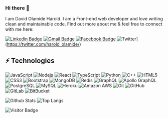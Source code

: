 ### Hi there 👋

I am David Olamide Harold. I am a Front-end web developer and love writing clean and maintainable code. Find out more about me & feel free to connect with me here:

[![Linkedin Badge](https://img.shields.io/badge/-David.Harold-blue?style=flat-square&logo=Linkedin&logoColor=white&link=https://www.linkedin.com/in/david-harold-b52972196/)](https://www.linkedin.com/in/david-harold-b52972196/)
[![Gmail Badge](https://img.shields.io/badge/-olamidedavid10@gmail.com-c14438?style=flat-square&logo=Gmail&logoColor=white&link=mailto:olamidedavid10@gmail.com)](mailto:olamidedavid10@gmail.com)
[![Facebook Badge](https://img.shields.io/badge/Harold.Olamide.David-1877F2?style=flat-square&logo=facebook&logoColor=white&link=https://web.facebook.com/olamide.david2/)](https://web.facebook.com/olamide.david2/)
![Twitter](https://img.shields.io/badge/Olamide-%231DA1F2.svg?style=for-the-badge&logo=Twitter&logoColor=white&link=https://twitter.com/harold_olamide/)](https://twitter.com/harold_olamide/)


## ⚡ Technologies

![JavaScript](https://img.shields.io/badge/-JavaScript-black?style=flat-square&logo=javascript)
![Nodejs](https://img.shields.io/badge/-Nodejs-black?style=flat-square&logo=Node.js)
![React](https://img.shields.io/badge/-React-black?style=flat-square&logo=react)
![TypeScript](https://img.shields.io/badge/-TypeScript-007ACC?style=flat-square&logo=typescript)
![Python](https://img.shields.io/badge/-Python-black?style=flat-square&logo=Python)
![C++](https://img.shields.io/badge/-C++-00599C?style=flat-square&logo=c)
![HTML5](https://img.shields.io/badge/-HTML5-E34F26?style=flat-square&logo=html5&logoColor=white)
![CSS3](https://img.shields.io/badge/-CSS3-1572B6?style=flat-square&logo=css3)
![Bootstrap](https://img.shields.io/badge/-Bootstrap-563D7C?style=flat-square&logo=bootstrap)
![MongoDB](https://img.shields.io/badge/-MongoDB-black?style=flat-square&logo=mongodb)
![Redis](https://img.shields.io/badge/-Redis-black?style=flat-square&logo=Redis)
![GraphQL](https://img.shields.io/badge/-GraphQL-E10098?style=flat-square&logo=graphql)
![Apollo GraphQL](https://img.shields.io/badge/-Apollo%20GraphQL-311C87?style=flat-square&logo=apollo-graphql)
![PostgreSQL](https://img.shields.io/badge/-PostgreSQL-336791?style=flat-square&logo=postgresql)
![MySQL](https://img.shields.io/badge/-MySQL-black?style=flat-square&logo=mysql)
![Heroku](https://img.shields.io/badge/-Heroku-430098?style=flat-square&logo=heroku)
![Amazon AWS](https://img.shields.io/badge/Amazon%20AWS-232F3E?style=flat-square&logo=amazon-aws)
![Git](https://img.shields.io/badge/-Git-black?style=flat-square&logo=git)
![GitHub](https://img.shields.io/badge/-GitHub-181717?style=flat-square&logo=github)
![GitLab](https://img.shields.io/badge/-GitLab-FCA121?style=flat-square&logo=gitlab)
![BitBucket](https://img.shields.io/badge/-BitBucket-darkblue?style=flat-square&logo=bitbucket)

![Github Stats](https://github-readme-stats.vercel.app/api?username=ludehsar&count_private=true&show_icons=true&include_all_commits=true)
![Top Langs](https://github-readme-stats.vercel.app/api/top-langs/?username=ludehsar&hide=TeX&layout=compact)

![Visitor Badge](https://visitor-badge.laobi.icu/badge?page_id=ludehsar.ludehsar)
